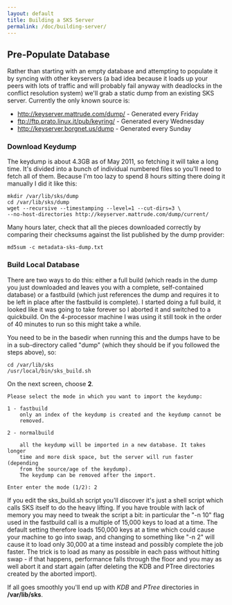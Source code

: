 ```yaml
---
layout: default
title: Building a SKS Server
permalink: /doc/building-server/
---
```


## Pre-Populate Database
Rather than starting with an empty database and attempting to populate it by syncing with 
other keyservers (a bad idea because it loads up your peers with lots of traffic and will probably 
fail anyway with deadlocks in the conflict resolution system) we'll grab a static dump from an
existing SKS server. Currently the only known source is:


* <a href="http://keyserver.mattrude.com/dump/">http://keyserver.mattrude.com/dump/</a> - Generated every Friday
* <a href="ftp://ftp.prato.linux.it/pub/keyring/">ftp://ftp.prato.linux.it/pub/keyring/</a> - Generated every Wednesday
* <a href="http://keyserver.borgnet.us/dump">http://keyserver.borgnet.us/dump</a> - Generated every Sunday

### Download Keydump
The keydump is about 4.3GB as of May 2011, so fetching it will take a long time. It's 
divided into a bunch of individual numbered files so you'll need to fetch all of them. Because
I'm too lazy to spend 8 hours sitting there doing it manually I did it like this:

    mkdir /var/lib/sks/dump
    cd /var/lib/sks/dump
    wget --recursive --timestamping --level=1 --cut-dirs=3 \
    --no-host-directories http://keyserver.mattrude.com/dump/current/

Many hours later, check that all the pieces downloaded correctly by comparing their checksums 
against the list published by the dump provider:

    md5sum -c metadata-sks-dump.txt

### Build Local Database
There are two ways to do this: either a full build (which reads in the dump you just downloaded 
and leaves you with a complete, self-contained database) or a fastbuild (which just references
the dump and requires it to be left in place after the fastbuild is complete). I started doing 
a full build, it looked like it was going to take forever so I aborted it and switched to a
quickbuild. On the 4-processor machine I was using it still took in the order of 40 minutes to 
run so this might take a while.

You need to be in the basedir when running this and the dumps have to be in a sub-directory 
called "dump" (which they should be if you followed the steps above), so:

    cd /var/lib/sks
    /usr/local/bin/sks_build.sh

On the next screen, choose **2**.

    Please select the mode in which you want to import the keydump:

    1 - fastbuild
        only an index of the keydump is created and the keydump cannot be
        removed.
    
    2 - normalbuild
    
        all the keydump will be imported in a new database. It takes longer
        time and more disk space, but the server will run faster (depending
        from the source/age of the keydump).
        The keydump can be removed after the import.
    
    Enter enter the mode (1/2): 2

If you edit the sks_build.sh script you'll discover it's just a shell script which calls SKS 
itself to do the heavy lifting. If you have trouble with lack of memory you may need to tweak the 
script a bit: in particular the "-n 10" flag used in the fastbuild call is a multiple of 15,000 
keys to load at a time. The default setting therefore loads 150,000 keys at a time which could 
cause your machine to go into swap, and changing to something like "-n 2" will cause it to load 
only 30,000 at a time instead and possibly complete the job faster. The trick is to load as 
many as possible in each pass without hitting swap - if that happens, performance falls through 
the floor and you may as well abort it and start again (after deleting the KDB and PTree 
directories created by the aborted import).

If all goes smoothly you'll end up with *KDB* and *PTree* directories in **/var/lib/sks**.
